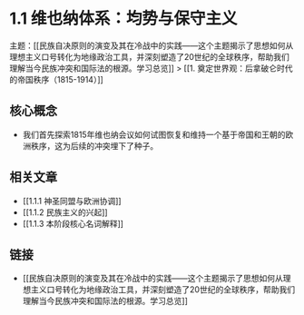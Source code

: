 # 1.1 维也纳体系：均势与保守主义

主题：[[民族自决原则的演变及其在冷战中的实践——这个主题揭示了思想如何从理想主义口号转化为地缘政治工具，并深刻塑造了20世纪的全球秩序，帮助我们理解当今民族冲突和国际法的根源。学习总览]] > [[1. 奠定世界观：后拿破仑时代的帝国秩序（1815-1914）]]

## 核心概念

- 我们首先探索1815年维也纳会议如何试图恢复和维持一个基于帝国和王朝的欧洲秩序，这为后续的冲突埋下了种子。

## 相关文章

- [[1.1.1 神圣同盟与欧洲协调]]
- [[1.1.2 民族主义的兴起]]
- [[1.1.3 本阶段核心名词解释]]

## 链接

- [[民族自决原则的演变及其在冷战中的实践——这个主题揭示了思想如何从理想主义口号转化为地缘政治工具，并深刻塑造了20世纪的全球秩序，帮助我们理解当今民族冲突和国际法的根源。学习总览]]
